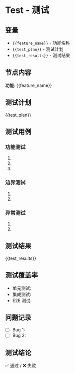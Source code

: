 # Test - 测试

## 变量

- `{{feature_name}}` - 功能名称
- `{{test_plan}}` - 测试计划
- `{{test_results}}` - 测试结果

## 节点内容

**功能**: {{feature_name}}

## 测试计划

{{test_plan}}

## 测试用例

### 功能测试

1. 
2. 
3. 

### 边界测试

1. 
2. 

### 异常测试

1. 
2. 

## 测试结果

{{test_results}}

## 测试覆盖率

- 单元测试: 
- 集成测试: 
- E2E 测试: 

## 问题记录

- [ ] Bug 1: 
- [ ] Bug 2: 

## 测试结论

✅ 通过 / ❌ 失败
